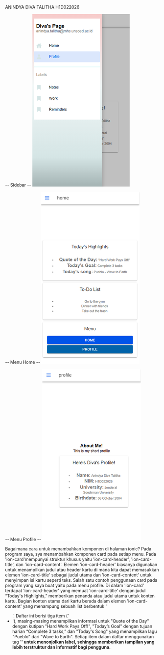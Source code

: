 ANINDYA DIVA TALITHA
H1D022026

-- Sidebar --
![alt text](image.png)

-- Menu Home --
![alt text](image-2.png)

-- Menu Profile --
![alt text](image-1.png)

Bagaimana cara untuk menambahkan komponen di halaman ionic?
Pada program saya, sya menambahkan komponen card pada setiap menu. Pada 'ion-card'mempunyai struktur khusus yaitu 'ion-card-header', 'ion-card-title', dan 'ion-card-content'. Elemen 'ion-card-header' biasanya digunakan untuk menampilkan judul atau header kartu di mana kita dapat memasukkan elemen 'ion-card-title' sebagai judul utama dan 'ion-card-content' untuk menyimpan isi kartu seperti teks.
Salah satu contoh penggunaan card pada program yang saya buat yaitu pada menu profile. Di dalam 'ion-card' terdapat 'ion-card-header' yang memuat 'ion-card-title' dengan judul “Today's Highlights,” memberikan penanda atau judul utama untuk konten kartu. Bagian konten utama dari kartu berada dalam elemen 'ion-card-content' yang menampung sebuah list berbentuk '<ul>'. Daftar ini berisi tiga item ('<li>'), masing-masing menampilkan informasi untuk "Quote of the Day" dengan kutipan "Hard Work Pays Off!", "Today’s Goal" dengan tujuan harian “Complete 3 tasks,” dan "Today's Song" yang menampilkan lagu "Pueblo" dari "Wave to Earth". Setiap item dalam daftar menggunakan tag '<strong>' untuk menonjolkan label, sehingga memberikan tampilan yang lebih terstruktur dan informatif bagi pengguna.